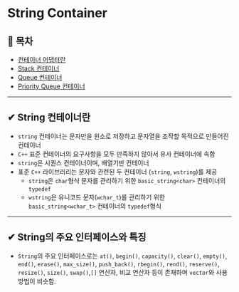 ﻿# String Container
## 📝 목차
- [컨테이너 어댑터란](https://github.com/choisb/Study-Cpp-STL/tree/master/Ch11_Container_Adapter#-컨테이너-어댑터란)
- [Stack 컨테이너](https://github.com/choisb/Study-Cpp-STL/tree/master/Ch11_Container_Adapter#-Stack-컨테이너)
- [Queue 컨테이너](https://github.com/choisb/Study-Cpp-STL/tree/master/Ch11_Container_Adapter#-Queue-컨테이너)
- [Priority Queue 컨테이너](https://github.com/choisb/Study-Cpp-STL/tree/master/Ch11_Container_Adapter#-Priority-Queue-컨테이너)

___
## ✔ String 컨테이너란
  - `string` 컨테이너는 문자만을 원소로 저장하고 문자열을 조작할 목적으로 만들어진 컨테이너
  - `C++` 표준 컨테이너의 요구사항을 모두 만족하지 않아서 유사 컨테이너에 속함
  - `string`은 시퀀스 컨테이너이며, 배열기반 컨테이너
  - 표준 `C++` 라이브러리는 문자와 관련된 두 컨테이너 (`string`, `wstring`)를 제공
    - `string`은 `char`형식 문자를 관리하기 위한 `basic_string<char>` 컨테이너의 `typedef`
    - `wstring`은 유니코드 문자(`wchar_t`)를 관리하기 위한 `basic_string<wchar_t>` 컨테이너의 `typedef`형식

___
## ✔ String의 주요 인터페이스와 특징
 - `String`의 주요 인터페이스로는 `at()`, `begin()`, `capacity()`, 
 `clear()`, `empty()`, `end()`, `erase()`, `max_size()`, `push_back()`,
`rbegin()`, `rend()`, `reserve()`, `resize()`, `size()`, `swap()`,`[]` 연산자,
비교 연산자 등이 존재하며 `vector`와 사용방법이 비슷함.
